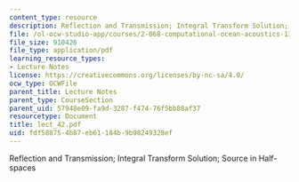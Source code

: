 ```yaml
---
content_type: resource
description: Reflection and Transmission; Integral Transform Solution; Source in Half-spaces
file: /ol-ocw-studio-app/courses/2-068-computational-ocean-acoustics-13-853-spring-2003/fdf588754b87eb61184b9b98249328ef_lect_42.pdf
file_size: 910426
file_type: application/pdf
learning_resource_types:
- Lecture Notes
license: https://creativecommons.org/licenses/by-nc-sa/4.0/
ocw_type: OCWFile
parent_title: Lecture Notes
parent_type: CourseSection
parent_uid: 57948e09-fa9d-3287-f474-76f5bb88af37
resourcetype: Document
title: lect_42.pdf
uid: fdf58875-4b87-eb61-184b-9b98249328ef
---
```

Reflection and Transmission; Integral Transform Solution; Source in Half-spaces